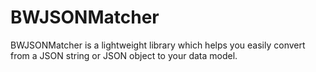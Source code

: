 # BWJSONMatcher
BWJSONMatcher is a lightweight library which helps you easily convert from a JSON string or JSON object to your data model.
